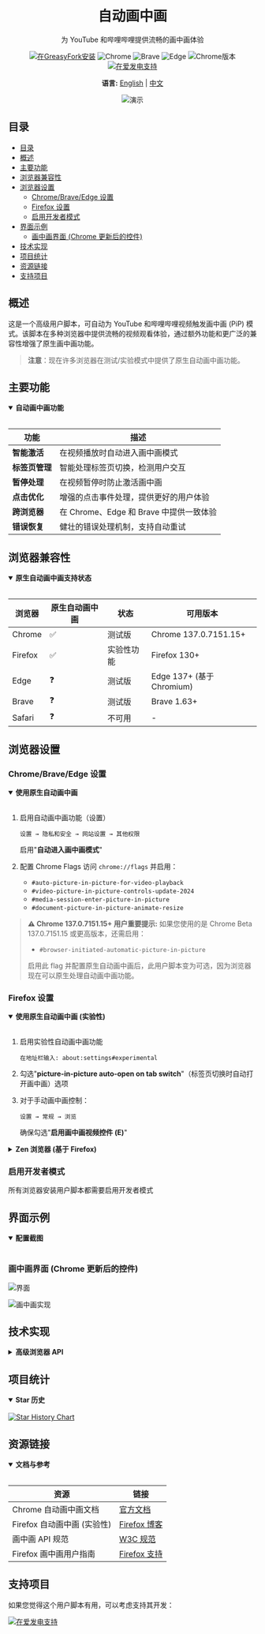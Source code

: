 <!-- AUTO PICTURE-IN-PICTURE -->
<div align="center">
  <h1>自动画中画</h1>
  <p>为 YouTube 和哔哩哔哩提供流畅的画中画体验</p>
  
  <p>
    <a href="https://greasyfork.org/zh-CN/scripts/516762-auto-picture-in-picture"><img src="https://img.shields.io/badge/安装-GreasyFork-green.svg" alt="在GreasyFork安装"></a>
    <img src="https://img.shields.io/badge/Chrome-支持-success.svg" alt="Chrome">
    <img src="https://img.shields.io/badge/Brave-支持-success.svg" alt="Brave">
    <img src="https://img.shields.io/badge/Edge-支持-success.svg" alt="Edge">
    <img src="https://img.shields.io/badge/Chrome-%3E%3D137-blue.svg" alt="Chrome版本">
    <a href="https://afdian.com/a/h1789"><img src="https://img.shields.io/badge/支持-爱发电-blue.svg" alt="在爱发电支持"></a>
  </p>

  <p>
    <b>语言:</b> 
    <a href="README.md">English</a> | 
    <a href="README_zh.md">中文</a>
  </p>

![演示](https://github.com/user-attachments/assets/2a61bb9e-03a9-418f-8db6-073c98e2fcd9)

</div>

## 目录

- [目录](#目录)
- [概述](#概述)
- [主要功能](#主要功能)
- [浏览器兼容性](#浏览器兼容性)
- [浏览器设置](#浏览器设置)
  - [Chrome/Brave/Edge 设置](#chromebraveedge-设置)
  - [Firefox 设置](#firefox-设置)
  - [启用开发者模式](#启用开发者模式)
- [界面示例](#界面示例)
  - [画中画界面 (Chrome 更新后的控件)](#画中画界面-chrome-更新后的控件)
- [技术实现](#技术实现)
- [项目统计](#项目统计)
- [资源链接](#资源链接)
- [支持项目](#支持项目)

## 概述

这是一个高级用户脚本，可自动为 YouTube 和哔哩哔哩视频触发画中画 (PiP) 模式。该脚本在多种浏览器中提供流畅的视频观看体验，通过额外功能和更广泛的兼容性增强了原生画中画功能。

> **注意**：现在许多浏览器在测试/实验模式中提供了原生自动画中画功能。

## 主要功能

<details open>
<summary><b>自动画中画功能</b></summary>
<br>

| 功能           | 描述                                    |
| -------------- | --------------------------------------- |
| **智能激活**   | 在视频播放时自动进入画中画模式          |
| **标签页管理** | 智能处理标签页切换，检测用户交互        |
| **暂停处理**   | 在视频暂停时防止激活画中画              |
| **点击优化**   | 增强的点击事件处理，提供更好的用户体验  |
| **跨浏览器**   | 在 Chrome、Edge 和 Brave 中提供一致体验 |
| **错误恢复**   | 健壮的错误处理机制，支持自动重试        |

</details>

## 浏览器兼容性

<details open>
<summary><b>原生自动画中画支持状态</b></summary>
<br>

| 浏览器  | 原生自动画中画 | 状态       | 可用版本                  |
| ------- | -------------- | ---------- | ------------------------- |
| Chrome  | ✅             | 测试版     | Chrome 137.0.7151.15+     |
| Firefox | ✅             | 实验性功能 | Firefox 130+              |
| Edge    | ❓             | 测试版     | Edge 137+ (基于 Chromium) |
| Brave   | ❓             | 测试版     | Brave 1.63+               |
| Safari  | ❓             | 不可用     | -                         |

</details>

## 浏览器设置

### Chrome/Brave/Edge 设置

<details open>
<summary><b>使用原生自动画中画</b></summary>
<br>

1. 启用自动画中画功能（设置）

   ```
   设置 → 隐私和安全 → 网站设置 → 其他权限
   ```

   启用"**自动进入画中画模式**"

2. 配置 Chrome Flags
   访问 `chrome://flags` 并启用：
   - `#auto-picture-in-picture-for-video-playback`
   - `#video-picture-in-picture-controls-update-2024`
   - `#media-session-enter-picture-in-picture`
   - `#document-picture-in-picture-animate-resize`

> **⚠️ Chrome 137.0.7151.15+ 用户重要提示:**
> 如果您使用的是 Chrome Beta 137.0.7151.15 或更高版本，还需启用：
>
> - `#browser-initiated-automatic-picture-in-picture`
>
> 启用此 flag 并配置原生自动画中画后，此用户脚本变为可选，因为浏览器现在可以原生处理自动画中画功能。

</details>

### Firefox 设置

<details open>
<summary><b>使用原生自动画中画 (实验性)</b></summary>
<br>

1. 启用实验性自动画中画功能
   ```
   在地址栏输入: about:settings#experimental
   ```
2. 勾选"**picture-in-picture auto-open on tab switch**"（标签页切换时自动打开画中画）选项

3. 对于手动画中画控制：
   ```
   设置 → 常规 → 浏览
   ```
   确保勾选"**启用画中画视频控件 (E)**"

</details>

<details>
<summary><b>Zen 浏览器 (基于 Firefox)</b></summary>
<br>

Zen 浏览器基于 Firefox，包含类似的自动画中画功能。设置过程类似：

1. 在 Zen 浏览器中访问 `about:settings#experimental`
2. 启用实验性画中画功能
3. 为获得最佳效果，确保使用 Zen 浏览器 120 或更高版本

注意：Zen 浏览器通常包括额外的视频播放性能优化，可以增强画中画体验。

</details>

### 启用开发者模式

所有浏览器安装用户脚本都需要启用开发者模式

## 界面示例

<details open>
<summary><b>配置截图</b></summary>
<br>

### 画中画界面 (Chrome 更新后的控件)

![界面](https://github.com/user-attachments/assets/43697cdd-c785-4d83-bbf8-6d0bbc45f0a3)

![画中画实现](https://github.com/user-attachments/assets/0a4740d9-088a-4f07-a702-6baa55f66dc6)

</details>

## 技术实现

<details>
<summary><b>高级浏览器 API</b></summary>
<br>

- 利用 `navigator.mediaSession` API 控制画中画
- 自定义操作处理程序管理画中画状态
- 跨浏览器兼容层
- 智能功能检测
- 渐进增强方法
- 对不支持的浏览器提供优雅的降级方案

</details>

## 项目统计

<details open>
<summary><b>Star 历史</b></summary>
<br>

<a href="https://www.star-history.com/#hong-tm/Auto-Picture-in-Picture&Date">
 <picture>
   <source media="(prefers-color-scheme: dark)" srcset="https://api.star-history.com/svg?repos=hong-tm/Auto-Picture-in-Picture&type=Date&theme=dark" />
   <source media="(prefers-color-scheme: light)" srcset="https://api.star-history.com/svg?repos=hong-tm/Auto-Picture-in-Picture&type=Date" />
   <img alt="Star History Chart" src="https://api.star-history.com/svg?repos=hong-tm/Auto-Picture-in-Picture&type=Date" />
 </picture>
</a>

</details>

## 资源链接

<details open>
<summary><b>文档与参考</b></summary>
<br>

| 资源                        | 链接                                                                                                                                                                 |
| --------------------------- | -------------------------------------------------------------------------------------------------------------------------------------------------------------------- |
| Chrome 自动画中画文档       | [官方文档](https://developer.chrome.com/blog/automatic-picture-in-picture?hl=zh-cn)                                                                                  |
| Firefox 自动画中画 (实验性) | [Firefox 博客](https://blog.nightly.mozilla.org/2024/08/26/streamline-your-screen-time-with-auto-open-picture-in-picture-and-more-these-weeks-in-firefox-issue-166/) |
| 画中画 API 规范             | [W3C 规范](https://w3c.github.io/picture-in-picture)                                                                                                                 |
| Firefox 画中画用户指南      | [Firefox 支持](https://support.mozilla.org/zh-CN/kb/Firefox%20%E7%9A%84%E7%94%BB%E4%B8%AD%E7%94%BB%E5%8A%9F%E8%83%BD)                                                |

</details>

## 支持项目

如果您觉得这个用户脚本有用，可以考虑支持其开发：

[![在爱发电支持](https://img.shields.io/badge/支持-爱发电-blue.svg)](https://afdian.com/a/h1789)
